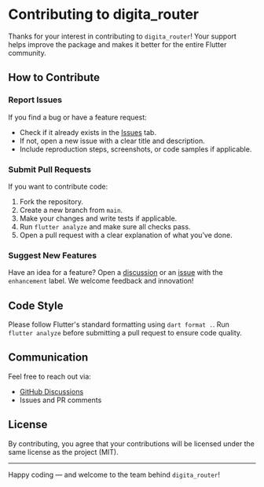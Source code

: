 # Contributing to digita_router

Thanks for your interest in contributing to `digita_router`! Your support helps improve the package and makes it better for the entire Flutter community.

## How to Contribute

### Report Issues

If you find a bug or have a feature request:

- Check if it already exists in the [Issues](https://github.com/digitabank/digita-router/issues) tab.
- If not, open a new issue with a clear title and description.
- Include reproduction steps, screenshots, or code samples if applicable.

### Submit Pull Requests

If you want to contribute code:

1. Fork the repository.
2. Create a new branch from `main`.
3. Make your changes and write tests if applicable.
4. Run `flutter analyze` and make sure all checks pass.
5. Open a pull request with a clear explanation of what you’ve done.

### Suggest New Features

Have an idea for a feature? Open a [discussion](https://github.com/digitabank/digita-router/discussions) or an [issue](https://github.com/digitabank/digita-router/issues) with the `enhancement` label. We welcome feedback and innovation!

## Code Style

Please follow Flutter's standard formatting using `dart format .`. Run `flutter analyze` before submitting a pull request to ensure code quality.

## Communication

Feel free to reach out via:

- [GitHub Discussions](https://github.com/digitabank/digita-router/discussions)
- Issues and PR comments

## License

By contributing, you agree that your contributions will be licensed under the same license as the project (MIT).

---

Happy coding — and welcome to the team behind `digita_router`!
